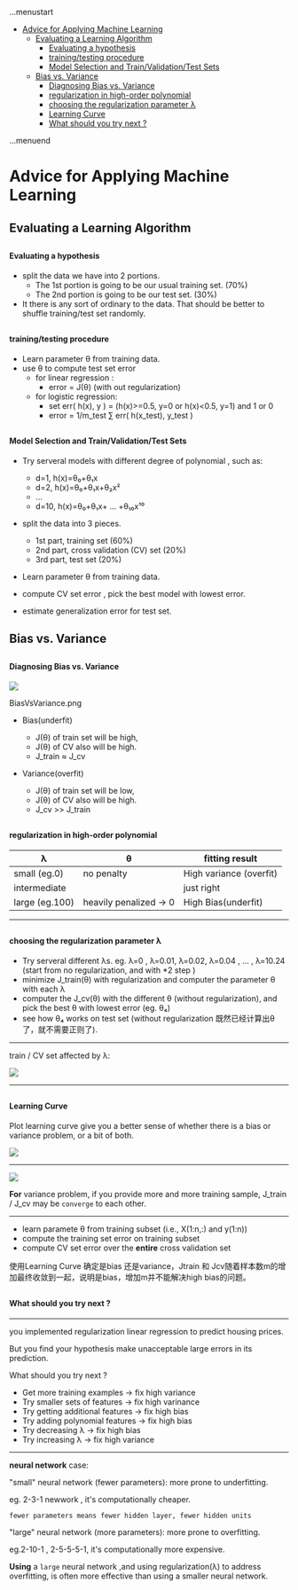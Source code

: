...menustart

 - [Advice for Applying Machine Learning](#68d3cfbbc89d95b35d0d45b599f6cf74)
     - [Evaluating a Learning Algorithm](#3ec179b6c0e3e96ee6b0629d4c3b92ac)
         - [Evaluating a hypothesis](#b9af6d27e0fe127a70b5f0104eb1aeb2)
         - [training/testing procedure](#8a9c44e950f9cc7463bb7b9ac3d17180)
         - [Model Selection and Train/Validation/Test Sets](#2f0617787b3e1c5f3b6b37a52cbd7ed1)
     - [Bias vs. Variance](#a52f9a77971bc5c163e9040d5142a50a)
         - [Diagnosing Bias vs. Variance](#713d2bd98e92803db5e42aa3e39895e1)
         - [regularization in high-order polynomial](#322ae1bc590fce3811ec460541460d63)
         - [choosing the regularization parameter λ](#6ec33b8ff0734363f1d6bf897c1709cb)
         - [Learning Curve](#1d88cab8749545f0c0c6efe16d64c780)
         - [What should you try next ?](#bea09adf1a4b8e8ccb2a6f3cd2d04e84)

...menuend


<h2 id="68d3cfbbc89d95b35d0d45b599f6cf74"></h2>


# Advice for Applying Machine Learning

<h2 id="3ec179b6c0e3e96ee6b0629d4c3b92ac"></h2>


## Evaluating a Learning Algorithm

<h2 id="b9af6d27e0fe127a70b5f0104eb1aeb2"></h2>


#### Evaluating a hypothesis 

 - split the data we have into 2 portions.
    - The 1st portion is going to be our usual training set. (70%)
    - The 2nd portion is going to be our test set. (30%)
 - It there is any sort of ordinary to the data. That should be better to shuffle training/test set randomly.


<h2 id="8a9c44e950f9cc7463bb7b9ac3d17180"></h2>


#### training/testing procedure

 - Learn parameter θ from training data.
 - use θ to compute test set error 
    - for linear regression : 
        - error = J(θ) (with out regularization)
    - for logistic regression:   
        - set  err( h(x), y ) = (h(x)>=0.5, y=0 or h(x)<0.5, y=1) and 1 or 0
        - error = 1/m_test ∑ err( h(x_test), y_test )


<h2 id="2f0617787b3e1c5f3b6b37a52cbd7ed1"></h2>


#### Model Selection and Train/Validation/Test Sets

 - Try serveral models with different degree of polynomial , such as:
    - d=1, h(x)=θ₀+θ₁x
    - d=2, h(x)=θ₀+θ₁x+θ₂x²
    - ...
    - d=10, h(x)=θ₀+θ₁x+ ... +θ₁₀x¹⁰

 - split the data into 3 pieces.
    - 1st part, training set  (60%)
    - 2nd part, cross validation (CV) set  (20%)
    - 3rd part, test set  (20%)

 - Learn parameter θ from training data.
 - compute CV set error , pick the best model with lowest error.
 - estimate generalization error for test set.
    
    
<h2 id="a52f9a77971bc5c163e9040d5142a50a"></h2>


## Bias vs. Variance

<h2 id="713d2bd98e92803db5e42aa3e39895e1"></h2>


#### Diagnosing Bias vs. Variance

![](../imgs/BiasVsVariance.png)

BiasVsVariance.png

 - Bias(underfit)
    - J(θ) of train set will be high,
    - J(θ) of CV also will be high.
    - J_train ≈ J_cv
    
 - Variance(overfit)
    - J(θ) of train set will be low,
    - J(θ) of CV also will be high.
    - J_cv >> J_train


<h2 id="322ae1bc590fce3811ec460541460d63"></h2>


#### regularization in high-order polynomial

λ    |        θ    |    fitting result
---|---|---
small (eg.0)    | no penalty      |      High variance (overfit)
intermediate     |            |    just right
large (eg.100) | heavily penalized → 0 | High Bias(underfit)


---

<h2 id="6ec33b8ff0734363f1d6bf897c1709cb"></h2>


#### choosing the regularization parameter λ

 - Try serveral different λs. eg. λ=0 , λ=0.01, λ=0.02, λ=0.04  , ... , λ=10.24 (start from no regularization, and with *2 step )
 - minimize J_train(θ) with regularization and computer the parameter θ with each λ
 - computer the J_cv(θ) with the different θ (without regularization), and pick the best θ with lowest error (eg. θ₄)
 - see how θ₄ works on test set (without regularization 既然已经计算出θ了，就不需要正则了).

---

train / CV set affected by λ:

![](../imgs/regularization_BiasVsVariance.png)

---

<h2 id="1d88cab8749545f0c0c6efe16d64c780"></h2>


#### Learning Curve

Plot learning curve give you a better sense of whether there is a bias or variance problem, or a bit of both.

![](../imgs/LearnCurve_high_bias.png)

---

![](../imgs/LearnCurve_high_variance.png)

**For** variance problem, if you provide more and more training sample, J_train / J_cv may be `converge` to each other.

--- 
 - learn paramete θ from training subset (i.e., X(1:n,:) and y(1:n))
 - compute the training set error on training subset
 - compute CV set error over the **entire** cross validation set

使用Learning Curve 确定是bias 还是variance，Jtrain 和 Jcv随着样本数m的增加最终收敛到一起，说明是bias，增加m并不能解决high bias的问题。



<h2 id="bea09adf1a4b8e8ccb2a6f3cd2d04e84"></h2>


#### What should you try next ?

--- 

you implemented regularization linear regression to predict housing prices. 

But you find your hypothesis make unacceptable large errors in its prediction.

What should you try next ?

- Get more training examples  -> fix high variance
- Try smaller sets of features  -> fix high varinance
- Try getting additional features -> fix high bias
- Try adding polynomial features  -> fix high bias
- Try decreasing λ    -> fix high bias
- Try increasing λ    -> fix high variance

---

**neural network** case:

"small" neural network (fewer parameters): more prone to underfitting.

eg. 2-3-1 newwork , it's computationally cheaper.

`fewer parameters means fewer hidden layer, fewer hidden units`

"large" neural network (more parameters): more prone to overfitting.

eg.2-10-1 , 2-5-5-5-1, it's computationally more expensive.

**Using** a `large` neural network ,and using regularization(λ) to address overfitting, is often more effective than using a smaller neural network.


